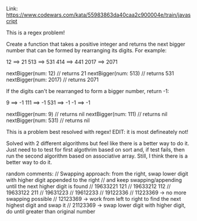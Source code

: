 Link: https://www.codewars.com/kata/55983863da40caa2c900004e/train/javascript

This is a regex problem!

Create a function that takes a positive integer and returns the next bigger number that can be formed by rearranging its digits. For example:

12 ==> 21
513 ==> 531
414 ==> 441
2017 ==> 2071

nextBigger(num: 12)   // returns 21
nextBigger(num: 513)  // returns 531
nextBigger(num: 2017) // returns 2071

If the digits can't be rearranged to form a bigger number, return -1:

9 ==> -1
111 ==> -1
531 ==> -1
-1 ==> -1

nextBigger(num: 9)   // returns nil
nextBigger(num: 111) // returns nil
nextBigger(num: 531) // returns nil

This is a problem best resolved with regex!  EDIT: it is most defineately not!

Solved with 2 different algorithms but feel like there is a better way to do it. Just need to to test for first algothrim based on sort and, if test fails, then run the second algorithm based on
associative array. Still, I think there is a better way to do it.

random comments:
// Swapping approach: from the right, swap lower digit with higher digit appended to the right
  // and keep swapping/appending until the next higher digit is found
  // 19633221         121
  // 19633212         112
  // 19633122         211
  // 19631223
  // 19612233
  // 19122336
  // 11223369 -> no more swapping possible
  // 12123369 -> work from left to right to find the next highest digit and swap it
  // 21123369 -> swap lower digit with higher digit, do until greater than original number
  